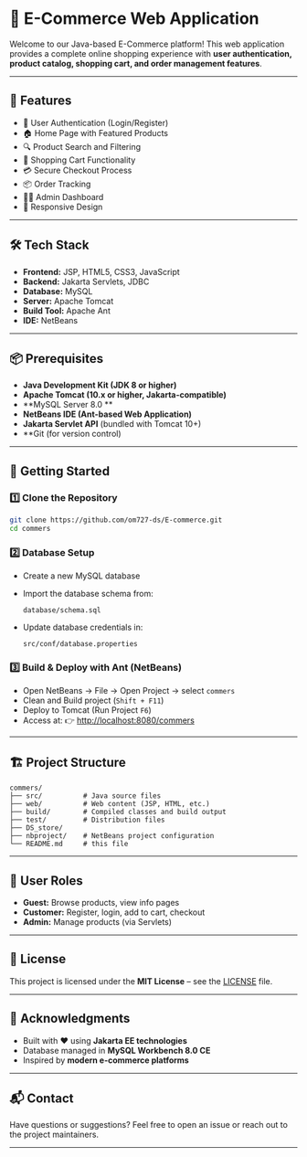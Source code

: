
# 🛒 E-Commerce Web Application

Welcome to our Java-based E-Commerce platform!
This web application provides a complete online shopping experience with **user authentication, product catalog, shopping cart, and order management features**.

---

## 🚀 Features

* 👤 User Authentication (Login/Register)
* 🏠 Home Page with Featured Products
* 🔍 Product Search and Filtering
* 🛒 Shopping Cart Functionality
* 💳 Secure Checkout Process
* 📦 Order Tracking
* 👨‍💼 Admin Dashboard
* 📱 Responsive Design

---

## 🛠️ Tech Stack

* **Frontend:** JSP, HTML5, CSS3, JavaScript
* **Backend:** Jakarta Servlets, JDBC
* **Database:** MySQL 
* **Server:** Apache Tomcat
* **Build Tool:** Apache Ant
* **IDE:** NetBeans

---

## 📦 Prerequisites

* **Java Development Kit (JDK 8 or higher)**
* **Apache Tomcat (10.x or higher, Jakarta-compatible)**
* **MySQL Server 8.0 **
* **NetBeans IDE (Ant-based Web Application)**
* **Jakarta Servlet API** (bundled with Tomcat 10+)
* **Git (for version control)

---

## 🚀 Getting Started

### 1️⃣ Clone the Repository

```bash
git clone https://github.com/om727-ds/E-commerce.git
cd commers
```

### 2️⃣ Database Setup

* Create a new MySQL database
* Import the database schema from:

  ```
  database/schema.sql
  ```
* Update database credentials in:

  ```
  src/conf/database.properties
  ```

### 3️⃣ Build & Deploy with Ant (NetBeans)

* Open NetBeans → File → Open Project → select `commers`
* Clean and Build project (`Shift + F11`)
* Deploy to Tomcat (Run Project `F6`)
* Access at:
  👉 [http://localhost:8080/commers](http://localhost:8090/commers)

---

## 🏗️ Project Structure

```
commers/
├── src/          # Java source files
├── web/          # Web content (JSP, HTML, etc.)
├── build/        # Compiled classes and build output
├── test/         # Distribution files
├── DS_store/      
├── nbproject/    # NetBeans project configuration
└── README.md     # this file

```

---

## 👥 User Roles

* **Guest:** Browse products, view info pages
* **Customer:** Register, login, add to cart, checkout
* **Admin:** Manage products (via Servlets)

---

## 📝 License

This project is licensed under the **MIT License** – see the [LICENSE](LICENSE) file.

---

## 🙏 Acknowledgments

* Built with ❤️ using **Jakarta EE technologies**
* Database managed in **MySQL Workbench 8.0 CE**
* Inspired by **modern e-commerce platforms**

---

## 📬 Contact

Have questions or suggestions? Feel free to open an issue or reach out to the project maintainers.

---

